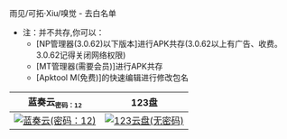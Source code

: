 [lanzou]: https://github.moeyy.xyz/https://raw.githubusercontent.com/Daidai0912/Dai_dai/master/picture/lanzou.png
[123pan]: https://github.moeyy.xyz/https://raw.githubusercontent.com/Daidai0912/Dai_dai/master/picture/123.png

 雨见/可拓·Xiu/嗅觉 - 去白名单

  - 注：并不共存,你可以：
    - [NP管理器(3.0.62)以下版本]进行APK共存(3.0.62以上有广告、收费。3.0.62记得关闭网络权限)
    - [MT管理器(需要会员)]进行APK共存
    - [Apktool M(免费)]的快速编辑进行修改包名

| 蓝奏云<sub>`密码：12`</sub> | 123盘 |
| :---: | :---: |
[![蓝奏云(密码：12)][lanzou]](https://zhizhangyi.lanzout.com/b01s59nif) | [![123云盘(无密码)][123pan]](https://www.123pan.com/s/YHGHjv-9qJC.html) |
